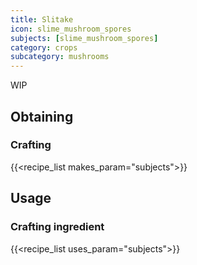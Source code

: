 ```yaml
---
title: Slitake
icon: slime_mushroom_spores
subjects: [slime_mushroom_spores]
category: crops
subcategory: mushrooms
---
```


WIP

Obtaining
---------

### Crafting
{{<recipe_list makes_param="subjects">}}

Usage
-----

### Crafting ingredient
{{<recipe_list uses_param="subjects">}}